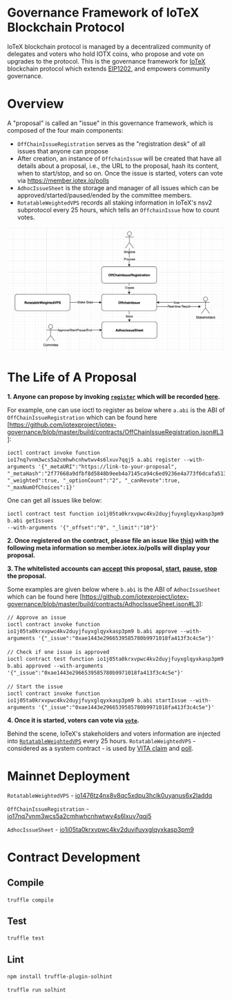 # Governance Framework of IoTeX Blockchain Protocol

IoTeX blockchain protocol is managed by a decentralized community of delegates and voters who hold IOTX coins, who propose and vote on upgrades to the protocol. This is the governance framework for [IoTeX](https://iotex.io) blockchain protocol which extends [EIP1202](https://github.com/ethereum/EIPs/blob/master/EIPS/eip-1202.md), and empowers community governance.

# Overview
A "proposal" is called an "issue" in this governance framework, which is composed of the four main components:
- `OffChainIssueRegistration` serves as the "registration desk" of all issues that anyone can propose
- After creation, an instance of `OffchainIssue` will be created that have all details about a proposal, i.e., the URL to the proposal, hash its content, when to start/stop, and so on. Once the issue is started, voters can vote via https://member.iotex.io/polls
- `AdhocIssueSheet` is the storage and manager of all issues which can be approved/started/paused/ended by the committee members.
- `RotatableWeightedVPS` records all staking information in IoTeX's nsv2 subprotocol every 25 hours, which tells an `OffchainIssue` how to count votes.

![](arch.png)


# The Life of A Proposal
**1. Anyone can propose by invoking [`register`](https://github.com/iotexproject/IOTX-EIP-1202-contracts/blob/master/contracts/OffChainIssueRegistration.sol#L48) which will be recorded [here](https://github.com/iotexproject/IOTX-EIP-1202-contracts/blob/master/contracts/AdhocIssueSheet.sol).**

For example, one can use ioctl to register as below where `a.abi` is the ABI of `OffChainIssueRegistration` which can be found here [https://github.com/iotexproject/iotex-governance/blob/master/build/contracts/OffChainIssueRegistration.json#L3]:
```
ioctl contract invoke function io17nq7vnm3wcs5a2cmhwhcnhwtwv4s6lxuv7qqj5 a.abi register --with-arguments '{"_metaURI":"https://link-to-your-proposal", "_metaHash":"2f77668a9dfbf8d5848b9eeb4a7145ca94c6ed9236e4a773f6dcafa5132b2f91", "_weighted":true, "_optionCount":"2", "_canRevote":true, "_maxNumOfChoices":1}'
```

One can get all issues like below:
```
ioctl contract test function io1j05ta0krxvpwc4kv2duyjfuyxglqyxkasp3pm9 b.abi getIssues 
--with-arguments '{"_offset":"0", "_limit":"10"}'
```

**2. Once registered on the contract, please file an issue like [this](https://github.com/iotexproject/iotex-governance/issues/7)) with the following meta information so member.iotex.io/polls will display your proposal.**

**3. The whitelisted accounts can [accept](https://github.com/iotexproject/IOTX-EIP-1202-contracts/blob/master/contracts/AdhocIssueSheet.sol#L49) this proposal, [start](https://github.com/iotexproject/IOTX-EIP-1202-contracts/blob/master/contracts/AdhocIssueSheet.sol#L67), [pause](https://github.com/iotexproject/IOTX-EIP-1202-contracts/blob/master/contracts/AdhocIssueSheet.sol#L79), [stop](https://github.com/iotexproject/IOTX-EIP-1202-contracts/blob/master/contracts/AdhocIssueSheet.sol#L103) the proposal.**

Some examples are given below where `b.abi` is the ABI of `AdhocIssueSheet` which can be found here [https://github.com/iotexproject/iotex-governance/blob/master/build/contracts/AdhocIssueSheet.json#L3]:
```
// Approve an issue 
ioctl contract invoke function io1j05ta0krxvpwc4kv2duyjfuyxglqyxkasp3pm9 b.abi approve --with-arguments '{"_issue":"0xae1443e2966539585780b9971018fa413f3c4c5e"}'

// Check if one issue is approved
ioctl contract test function io1j05ta0krxvpwc4kv2duyjfuyxglqyxkasp3pm9 b.abi approved --with-arguments '{"_issue":"0xae1443e2966539585780b9971018fa413f3c4c5e"}'

// Start the issue
ioctl contract invoke function io1j05ta0krxvpwc4kv2duyjfuyxglqyxkasp3pm9 b.abi startIssue --with-arguments '{"_issue":"0xae1443e2966539585780b9971018fa413f3c4c5e"}'
```

**4. Once it is started, voters can vote via [`vote`](https://github.com/iotexproject/IOTX-EIP-1202-contracts/blob/master/contracts/OffchainIssue.sol#L119).**

Behind the scene, IoTeX's stakeholders and voters information are injected into [`RotatableWeightedVPS`](https://github.com/iotexproject/iotex-governance/tree/master/contracts/VPS) every 25 hours. `RotatableWeightedVPS` - considered as a system contract - is used by [VITA claim](https://iotex.io/vita) and [poll](https://member.iotex.io).


# Mainnet Deployment
`RotatableWeightedVPS` - [io1476tz4nx8v8qc5xdpu3hclk0uyanus6x2laddq](https://www.iotexscan.io/address/io1476tz4nx8v8qc5xdpu3hclk0uyanus6x2laddq)

`OffChainIssueRegistration` - [io17nq7vnm3wcs5a2cmhwhcnhwtwv4s6lxuv7qqj5](https://www.iotexscan.io/address/io17nq7vnm3wcs5a2cmhwhcnhwtwv4s6lxuv7qqj5)

`AdhocIssueSheet` - [io1j05ta0krxvpwc4kv2duyjfuyxglqyxkasp3pm9](https://www.iotexscan.io/address/io1j05ta0krxvpwc4kv2duyjfuyxglqyxkasp3pm9)

# Contract Development

## Compile

`truffle compile`

## Test

`truffle test`

## Lint

`npm install truffle-plugin-solhint`

`truffle run solhint`
